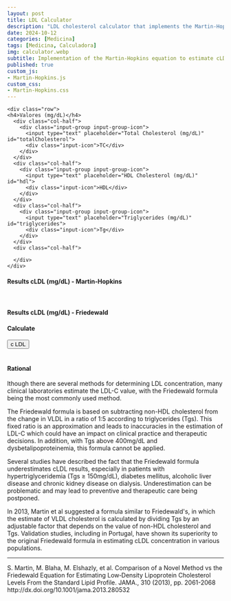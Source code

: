 ```yaml
---
layout: post
title: LDL Calculator
description: "LDL cholesterol calculator that implements the Martin-Hopkins formula that, according to the studies carried out, offers estimated LDL cholesterol values with a smaller margin of error than the classic Friedewald formula."
date: 2024-10-12
categories: [Medicina]
tags: [Medicina, Calculadora]
img: calculator.webp
subtitle: Implementation of the Martin-Hopkins equation to estimate cLDL
published: true
custom_js:
- Martin-Hopkins.js
custom_css:
- Martin-Hopkins.css
---
```

<div class="calc">
<div class="container">
  <form>
    
    <div class="row">
    <h4>Valores (mg/dL)</h4>
      <div class="col-half">
        <div class="input-group input-group-icon">
          <input type="text" placeholder="Total Cholesterol (mg/dL)" id="totalCholesterol">
          <div class="input-icon">TC</div>
        </div>
      </div>
      <div class="col-half">
        <div class="input-group input-group-icon">
          <input type="text" placeholder="HDL Cholesterol (mg/dL)" id="hdl">
          <div class="input-icon">HDL</div>
        </div>
      </div>
      <div class="col-half">
        <div class="input-group input-group-icon">
          <input type="text" placeholder="Triglycerides (mg/dL)" id="triglycerides">
          <div class="input-icon">Tg</div>
        </div>
      </div>
      <div class="col-half">
        
      </div>
    </div>
    
   <div class="row">
      <div class="caixa">
      <h4>Results cLDL (mg/dL) - Martin‐Hopkins</h4>
      <div id="result"></div></div>
    </div>
    <br>
    <div class="row">
      <div class="caixa">
      <h4>Results cLDL (mg/dL) - Friedewald</h4>
      <div id="result_Friedewald"></div></div>
    </div>
    
    
  </form>
<div class="row">
  <h4>Calculate</h4>
  <div class="input-group">
    <button type="“button”" onclick="calculateLDL()">c LDL</button>
  </div>
</div> 
  
  <div class="row"><br>
      <h4>Rational</h4>
      <div class="input-group">
        <label>lthough there are several methods for determining LDL concentration, many clinical laboratories estimate the LDL-C value, with the Friedewald formula being the most commonly used method.

The Friedewald formula is based on subtracting non-HDL cholesterol from the change in VLDL in a ratio of 1:5 according to triglycerides (Tgs). This fixed ratio is an approximation and leads to inaccuracies in the estimation of LDL-C which could have an impact on clinical practice and therapeutic decisions. In addition, with Tgs above 400mg/dL and dysbetalipoproteinemia, this formula cannot be applied.
<p>
Several studies have described the fact that the Friedewald formula underestimates cLDL results, especially in patients with hypertriglyceridemia (Tgs ≥ 150mg/dL), diabetes mellitus, alcoholic liver disease and chronic kidney disease on dialysis. Underestimation can be problematic and may lead to preventive and therapeutic care being postponed. <p>
In 2013, Martin et al suggested a formula similar to Friedewald's, in which the estimate of VLDL cholesterol is calculated by dividing Tgs by an adjustable factor that depends on the value of non-HDL cholesterol and Tgs. Validation studies, including in Portugal, have shown its superiority to the original Friedewald formula in estimating cLDL concentration in various populations.
      
  
<hr>
<div class="referencia">
  S. Martin, M. Blaha, M. Elshazly, et al.
Comparison of a Novel Method vs the Friedewald Equation for Estimating Low‐Density Lipoprotein Cholesterol Levels From the Standard Lipid Profile.
JAMA., 310 (2013), pp. 2061-2068
http://dx.doi.org/10.1001/jama.2013.280532
  
  
</div>

